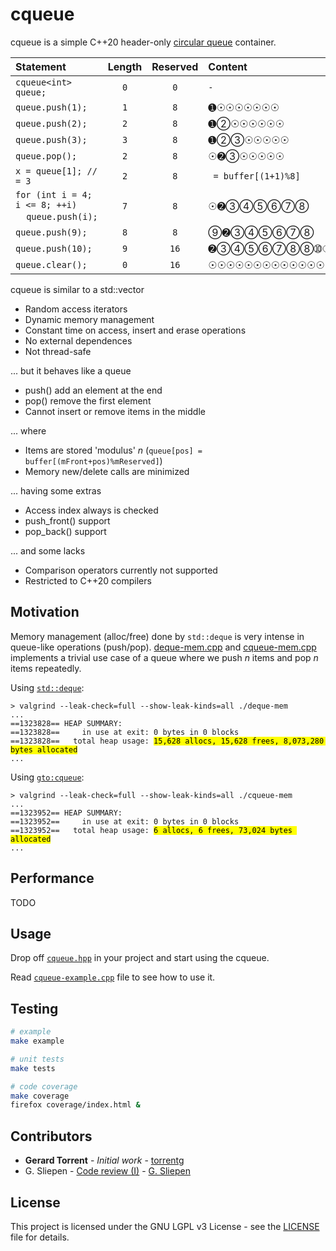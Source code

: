 # cqueue

cqueue is a simple C++20 header-only [circular queue](https://en.wikipedia.org/wiki/Circular_buffer) container.

| Statement | Length | Reserved | Content |
|:--------- |:------:|:--------:|:--------|
| `cqueue<int> queue;` | `0` | `0` | `-` |
| `queue.push(1);` | `1` | `8` | &#10122;&#9737;&#9737;&#9737;&#9737;&#9737;&#9737;&#9737;  |
| `queue.push(2);` | `2` | `8` | &#10122;&#10113;&#9737;&#9737;&#9737;&#9737;&#9737;&#9737;  |
| `queue.push(3);` | `3` | `8` | &#10122;&#10113;&#10114;&#9737;&#9737;&#9737;&#9737;&#9737;  |
| `queue.pop();` | `2` | `8` | &#9737;&#10123;&#10114;&#9737;&#9737;&#9737;&#9737;&#9737;  |
| `x = queue[1]; // = 3` | `2` | `8` | ` = buffer[(1+1)%8]` |
| `for (int i = 4; i <= 8; ++i)`<br/>&nbsp;&nbsp;&nbsp;&nbsp;`queue.push(i);` | `7` | `8` | &#9737;&#10123;&#10114;&#10115;&#10116;&#10117;&#10118;&#10119;  |
| `queue.push(9);` | `8` | `8` | &#10120;&#10123;&#10114;&#10115;&#10116;&#10117;&#10118;&#10119; |
| `queue.push(10);` | `9` | `16` | &#10123;&#10114;&#10115;&#10116;&#10117;&#10118;&#10119;&#10119;&#10121;&#9737;&#9737;&#9737;&#9737;&#9737;&#9737;&#9737; |
| `queue.clear();` | `0` | `16` | &#9737;&#9737;&#9737;&#9737;&#9737;&#9737;&#9737;&#9737;&#9737;&#9737;&#9737;&#9737;&#9737;&#9737;&#9737;&#9737; |

cqueue is similar to a std::vector

* Random access iterators
* Dynamic memory management
* Constant time on access, insert and erase operations
* No external dependences
* Not thread-safe

... but it behaves like a queue

* push() add an element at the end
* pop() remove the first element
* Cannot insert or remove items in the middle

... where

* Items are stored 'modulus' _n_ (`queue[pos] = buffer[(mFront+pos)%mReserved]`)
* Memory new/delete calls are minimized

... having some extras

* Access index always is checked
* push_front() support
* pop_back() support

... and some lacks

* Comparison operators currently not supported
* Restricted to C++20 compilers

## Motivation

Memory management (alloc/free) done by `std::deque` is very intense in queue-like operations (push/pop). [deque-mem.cpp](deque-mem.cpp) and [cqueue-mem.cpp](cqueue-mem.cpp) implements a trivial
use case of a queue where we push _n_ items and pop _n_ items repeatedly.

Using [`std::deque`](https://en.cppreference.com/w/cpp/container/deque):

<pre><code>> valgrind --leak-check=full --show-leak-kinds=all ./deque-mem
...
==1323828== HEAP SUMMARY:
==1323828==     in use at exit: 0 bytes in 0 blocks
==1323828==   total heap usage: <mark>15,628 allocs, 15,628 frees, 8,073,280 bytes allocated</mark>
...
</code></pre>

Using [`gto:cqueue`](https://github.com/torrentg/cqueue):

<pre><code>> valgrind --leak-check=full --show-leak-kinds=all ./cqueue-mem
...
==1323952== HEAP SUMMARY:
==1323952==     in use at exit: 0 bytes in 0 blocks
==1323952==   total heap usage: <mark>6 allocs, 6 frees, 73,024 bytes allocated</mark>
...
</code></pre>

## Performance

TODO
## Usage

Drop off [`cqueue.hpp`](cqueue.hpp) in your project and start using the cqueue.

Read [`cqueue-example.cpp`](cqueue-example.cpp) file to see how to use it.

## Testing

```bash
# example
make example

# unit tests
make tests

# code coverage
make coverage
firefox coverage/index.html &
```

## Contributors

* **Gerard Torrent** - _Initial work_ - [torrentg](https://github.com/torrentg/)
* G. Sliepen - [Code review (I)](https://codereview.stackexchange.com/questions/281005/simple-c-circular-queue) - [G. Sliepen](https://codereview.stackexchange.com/users/129343/g-sliepen)

## License

This project is licensed under the GNU LGPL v3 License - see the [LICENSE](LICENSE) file for details.
